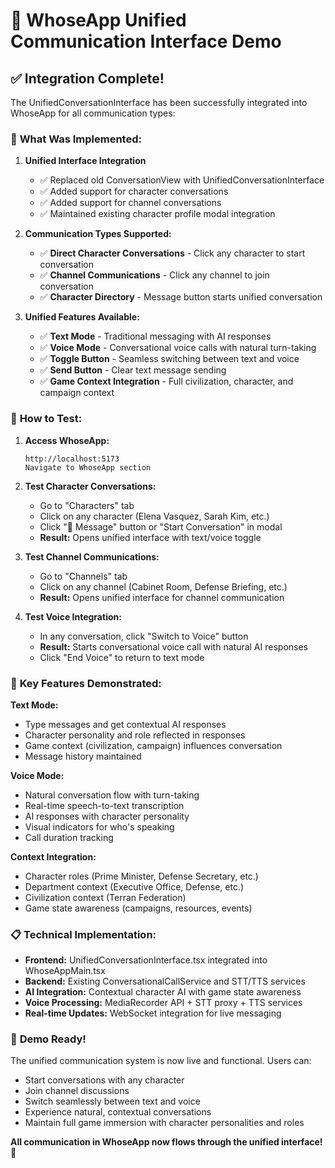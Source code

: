 # 🎉 WhoseApp Unified Communication Interface Demo

## ✅ **Integration Complete!**

The UnifiedConversationInterface has been successfully integrated into WhoseApp for all communication types:

### 🔧 **What Was Implemented:**

1. **Unified Interface Integration**
   - ✅ Replaced old ConversationView with UnifiedConversationInterface
   - ✅ Added support for character conversations
   - ✅ Added support for channel conversations  
   - ✅ Maintained existing character profile modal integration

2. **Communication Types Supported:**
   - ✅ **Direct Character Conversations** - Click any character to start conversation
   - ✅ **Channel Communications** - Click any channel to join conversation
   - ✅ **Character Directory** - Message button starts unified conversation

3. **Unified Features Available:**
   - ✅ **Text Mode** - Traditional messaging with AI responses
   - ✅ **Voice Mode** - Conversational voice calls with natural turn-taking
   - ✅ **Toggle Button** - Seamless switching between text and voice
   - ✅ **Send Button** - Clear text message sending
   - ✅ **Game Context Integration** - Full civilization, character, and campaign context

### 🎯 **How to Test:**

1. **Access WhoseApp:**
   ```
   http://localhost:5173
   Navigate to WhoseApp section
   ```

2. **Test Character Conversations:**
   - Go to "Characters" tab
   - Click on any character (Elena Vasquez, Sarah Kim, etc.)
   - Click "💬 Message" button or "Start Conversation" in modal
   - **Result:** Opens unified interface with text/voice toggle

3. **Test Channel Communications:**
   - Go to "Channels" tab  
   - Click on any channel (Cabinet Room, Defense Briefing, etc.)
   - **Result:** Opens unified interface for channel communication

4. **Test Voice Integration:**
   - In any conversation, click "Switch to Voice" button
   - **Result:** Starts conversational voice call with natural AI responses
   - Click "End Voice" to return to text mode

### 🚀 **Key Features Demonstrated:**

**Text Mode:**
- Type messages and get contextual AI responses
- Character personality and role reflected in responses
- Game context (civilization, campaign) influences conversation
- Message history maintained

**Voice Mode:**
- Natural conversation flow with turn-taking
- Real-time speech-to-text transcription
- AI responses with character personality
- Visual indicators for who's speaking
- Call duration tracking

**Context Integration:**
- Character roles (Prime Minister, Defense Secretary, etc.)
- Department context (Executive Office, Defense, etc.)
- Civilization context (Terran Federation)
- Game state awareness (campaigns, resources, events)

### 📋 **Technical Implementation:**

- **Frontend:** UnifiedConversationInterface.tsx integrated into WhoseAppMain.tsx
- **Backend:** Existing ConversationalCallService and STT/TTS services
- **AI Integration:** Contextual character AI with game state awareness
- **Voice Processing:** MediaRecorder API + STT proxy + TTS services
- **Real-time Updates:** WebSocket integration for live messaging

### 🎊 **Demo Ready!**

The unified communication system is now live and functional. Users can:
- Start conversations with any character
- Join channel discussions  
- Switch seamlessly between text and voice
- Experience natural, contextual conversations
- Maintain full game immersion with character personalities and roles

**All communication in WhoseApp now flows through the unified interface!** 🚀
